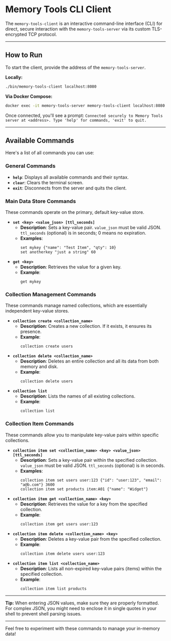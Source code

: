 # Memory Tools CLI Client

The `memory-tools-client` is an interactive command-line interface (CLI) for direct, secure interaction with the `memory-tools-server` via its custom TLS-encrypted TCP protocol.

---

## How to Run

To start the client, provide the address of the `memory-tools-server`.

**Locally:**

```bash
./bin/memory-tools-client localhost:8080
```

**Via Docker Compose:**

```bash
docker exec -it memory-tools-server memory-tools-client localhost:8080
```

Once connected, you'll see a prompt: `Connected securely to Memory Tools server at <address>. Type 'help' for commands, 'exit' to quit.`

---

## Available Commands

Here's a list of all commands you can use:

### General Commands

- **`help`**: Displays all available commands and their syntax.
- **`clear`**: Clears the terminal screen.
- **`exit`**: Disconnects from the server and quits the client.

### Main Data Store Commands

These commands operate on the primary, default key-value store.

- **`set <key> <value_json> [ttl_seconds]`**
  - **Description**: Sets a key-value pair. `value_json` must be valid JSON. `ttl_seconds` (optional) is in seconds; 0 means no expiration.
  - **Examples**:
    ```
    set mykey {"name": "Test Item", "qty": 10}
    set anotherkey "just a string" 60
    ```
- **`get <key>`**
  - **Description**: Retrieves the value for a given key.
  - **Example**:
    ```
    get mykey
    ```

### Collection Management Commands

These commands manage named collections, which are essentially independent key-value stores.

- **`collection create <collection_name>`**
  - **Description**: Creates a new collection. If it exists, it ensures its presence.
  - **Example**:
    ```
    collection create users
    ```
- **`collection delete <collection_name>`**
  - **Description**: Deletes an entire collection and all its data from both memory and disk.
  - **Example**:
    ```
    collection delete users
    ```
- **`collection list`**
  - **Description**: Lists the names of all existing collections.
  - **Example**:
    ```
    collection list
    ```

### Collection Item Commands

These commands allow you to manipulate key-value pairs within specific collections.

- **`collection item set <collection_name> <key> <value_json> [ttl_seconds]`**
  - **Description**: Sets a key-value pair within the specified collection. `value_json` must be valid JSON. `ttl_seconds` (optional) is in seconds.
  - **Examples**:
    ```
    collection item set users user:123 {"id": "user:123", "email": "a@b.com"} 3600
    collection item set products item:A01 {"name": "Widget"}
    ```
- **`collection item get <collection_name> <key>`**
  - **Description**: Retrieves the value for a key from the specified collection.
  - **Example**:
    ```
    collection item get users user:123
    ```
- **`collection item delete <collection_name> <key>`**
  - **Description**: Deletes a key-value pair from the specified collection.
  - **Example**:
    ```
    collection item delete users user:123
    ```
- **`collection item list <collection_name>`**
  - **Description**: Lists all non-expired key-value pairs (items) within the specified collection.
  - **Example**:
    ```
    collection item list products
    ```

---

**Tip:** When entering JSON values, make sure they are properly formatted. For complex JSON, you might need to enclose it in single quotes in your shell to prevent shell parsing issues.

---

Feel free to experiment with these commands to manage your in-memory data!
